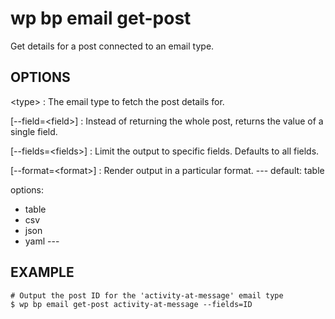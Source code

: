 #	wp bp email get-post

Get details for a post connected to an email type.

## OPTIONS

&lt;type&gt;
: The email type to fetch the post details for.

[--field=&lt;field&gt;]
: Instead of returning the whole post, returns the value of a single field.

[--fields=&lt;fields&gt;]
: Limit the output to specific fields. Defaults to all fields.

[--format=&lt;format&gt;]
: Render output in a particular format.
\---
default: table

options:
  - table
  - csv
  - json
  - yaml
\---

## EXAMPLE

    # Output the post ID for the 'activity-at-message' email type
    $ wp bp email get-post activity-at-message --fields=ID
